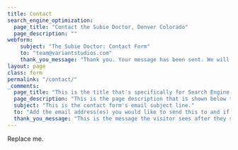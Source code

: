 ```yaml
---
title: Contact
search_engine_optimization:
  page_title: "Contact the Subie Doctor, Denver Colorado"
  page_description: ""
webform:
    subject: "The Subie Doctor: Contact Form"
    to: "team@variantstudios.com"
    thank_you_message: "Thank you. Your message has been sent. We will contact you shortly."
layout: page
class: form
permalink: "/contact/"
_comments:
  page_title: "This is the title that's specifically for Search Engine Optimization."
  page_description: "This is the page description that is shown below the page title in the search engine results."
  subject: "This is the contact form's email subject line."
  to: "Add the email address(es) you would like to send this to and if you want to send to more than one you can add commas between them, for example: hello1@test.com,hello2@test.com"
  thank_you_message: "This is the message the visitor sees after they submit a contact message."  
---
```


Replace me.
